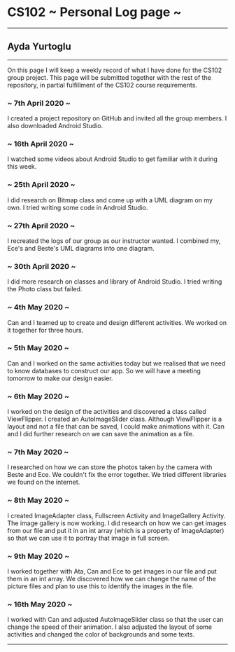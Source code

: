# CS102 ~ Personal Log page ~
****
## Ayda Yurtoglu
****

On this page I will keep a weekly record of what I have done for the CS102 group project. This page will be submitted together with the rest of the repository, in partial fulfillment of the CS102 course requirements.

### ~ 7th April 2020 ~
I created a project repository on GitHub and invited all the group members.
I also downloaded Android Studio.

### ~ 16th April 2020 ~
I watched some videos about Android Studio to get familiar with it during this week. 

### ~ 25th April 2020 ~
I did research on Bitmap class and come up with a UML diagram on my own.
I tried writing some code in Android Studio.

### ~ 27th April 2020 ~
I recreated the logs of our group as our instructor wanted.
I combined my, Ece's and Beste's UML diagrams into one diagram.

### ~ 30th April 2020 ~
I did more research on classes and library of Android Studio.
I tried writing the Photo class but failed.

### ~ 4th May 2020 ~
Can and I teamed up to create and design different activities.
We worked on it together for three hours.

### ~ 5th May 2020 ~
Can and I worked on the same activities today but we realised that we need
to know databases to construct our app. So we will have a meeting tomorrow to make our
design easier.

### ~ 6th May 2020 ~
I worked on the design of the activities and discovered a class called
ViewFlipper. I created an AutoImageSlider class. Although ViewFlipper 
is a layout and not a file that can be saved, I could make animations 
with it. Can and I did further research on we can save the animation 
as a file.

### ~ 7th May 2020 ~
I researched on how we can store the photos taken by the camera with
Beste and Ece. We couldn't fix the error together. We tried different
libraries we found on the internet.

### ~ 8th May 2020 ~
I created ImageAdapter class, Fullscreen Activity and ImageGallery Activity.
The image gallery is now working. I did research on how we can get images
from our file and put it in an int array (which is a property of ImageAdapter)
so that we can use it to portray that image in full screen.

### ~ 9th May 2020 ~
I worked together with Ata, Can and Ece to get images in our file and put them
in an int array. We discovered how we can change the name of the picture files
and plan to use this to identify the images in the file.

### ~ 16th May 2020 ~
I worked with Can and adjusted AutoImageSlider class so that the user can 
change the speed of their animation. I also adjusted the layout of some activities
and changed the color of backgrounds and some texts.

****